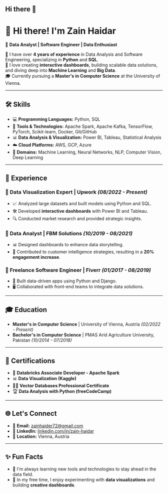 ## Hi there 👋

<!--
**zainhaidar16/zainhaidar16** is a ✨ _special_ ✨ repository because its `README.md` (this file) appears on your GitHub profile.

Here are some ideas to get you started:

- 🔭 I’m currently working on ...
- 🌱 I’m currently learning ...
- 👯 I’m looking to collaborate on ...
- 🤔 I’m looking for help with ...
- 💬 Ask me about ...
- 📫 How to reach me: ...
- 😄 Pronouns: ...
- ⚡ Fun fact: ...
-->
# 👋 Hi there! I'm Zain Haidar  

🌟 **Data Analyst | Software Engineer | Data Enthusiast**  

🎯 I have over **4 years of experience** in Data Analysis and Software Engineering, specializing in **Python** and **SQL**.  
🚀 I love creating **interactive dashboards**, building scalable data solutions, and diving deep into **Machine Learning** and **Big Data**.  
🎓 Currently pursuing a **Master's in Computer Science** at the University of Vienna.  

---

## 🛠️ Skills  

- 💻 **Programming Languages:** Python, SQL  
- 🔧 **Tools & Technologies:** Apache Spark, Apache Kafka, TensorFlow, PyTorch, Scikit-learn, Docker, Git/GitHub  
- 📊 **Data Analysis & Visualization:** Power BI, Tableau, Statistical Analysis  
- ☁️ **Cloud Platforms:** AWS, GCP, Azure  
- 🧠 **Domains:** Machine Learning, Neural Networks, NLP, Computer Vision, Deep Learning  

---

## 💼 Experience  

### 🔹 **Data Visualization Expert | Upwork** *(08/2022 - Present)*  
- 📈 Analyzed large datasets and built models using Python and SQL.  
- 🛠️ Developed **interactive dashboards** with Power BI and Tableau.  
- 🔍 Conducted market research and provided strategic insights.  

### 🔹 **Data Analyst | FBM Solutions** *(10/2019 - 08/2021)*  
- 📊 Designed dashboards to enhance data storytelling.  
- 🚀 Contributed to customer intelligence strategies, resulting in a **20% engagement increase**.  

### 🔹 **Freelance Software Engineer | Fiverr** *(01/2017 - 08/2019)*  
- 🔧 Built data-driven apps using Python and Django.  
- 🖥️ Collaborated with front-end teams to integrate data solutions.  

---

## 🎓 Education  

- **Master's in Computer Science** | University of Vienna, Austria *(02/2022 - Present)*  
- **Bachelor's in Computer Science** | PMAS Arid Agriculture University, Pakistan *(10/2014 - 07/2018)*  

---

## 📜 Certifications  

- 🥇 **Databricks Associate Developer - Apache Spark**  
- 📊 **Data Visualization (Kaggle)**  
- 🧑‍💻 **Vector Databases Professional Certificate**  
- 🏆 **Data Analysis with Python (freeCodeCamp)**  

---

## 🌐 Let's Connect  

- 📧 **Email:** [zainhaider72@gmail.com](mailto:zainhaider72@gmail.com)  
- 💼 **LinkedIn:** [linkedin.com/in/zain-haidar](https://www.linkedin.com/in/zain-haidar/)  
- 📍 **Location:** Vienna, Austria  

---

## ✨ Fun Facts  

- 🌱 I'm always learning new tools and technologies to stay ahead in the data field.  
- 🎨 In my free time, I enjoy experimenting with **data visualizations** and building **creative dashboards**.  
